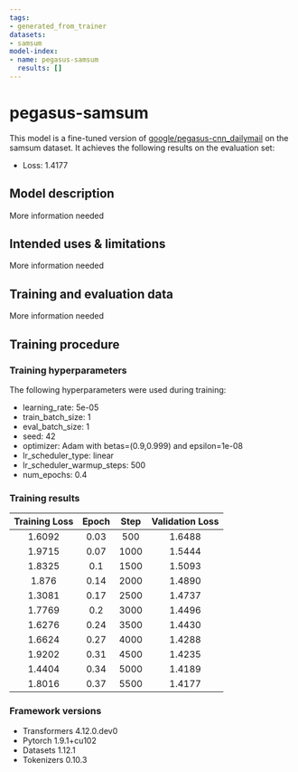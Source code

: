 ```yaml
---
tags:
- generated_from_trainer
datasets:
- samsum
model-index:
- name: pegasus-samsum
  results: []
---
```


<!-- This model card has been generated automatically according to the information the Trainer had access to. You
should probably proofread and complete it, then remove this comment. -->

# pegasus-samsum

This model is a fine-tuned version of [google/pegasus-cnn_dailymail](https://huggingface.co/google/pegasus-cnn_dailymail) on the samsum dataset.
It achieves the following results on the evaluation set:
- Loss: 1.4177

## Model description

More information needed

## Intended uses & limitations

More information needed

## Training and evaluation data

More information needed

## Training procedure

### Training hyperparameters

The following hyperparameters were used during training:
- learning_rate: 5e-05
- train_batch_size: 1
- eval_batch_size: 1
- seed: 42
- optimizer: Adam with betas=(0.9,0.999) and epsilon=1e-08
- lr_scheduler_type: linear
- lr_scheduler_warmup_steps: 500
- num_epochs: 0.4

### Training results

| Training Loss | Epoch | Step | Validation Loss |
|:-------------:|:-----:|:----:|:---------------:|
| 1.6092        | 0.03  | 500  | 1.6488          |
| 1.9715        | 0.07  | 1000 | 1.5444          |
| 1.8325        | 0.1   | 1500 | 1.5093          |
| 1.876         | 0.14  | 2000 | 1.4890          |
| 1.3081        | 0.17  | 2500 | 1.4737          |
| 1.7769        | 0.2   | 3000 | 1.4496          |
| 1.6276        | 0.24  | 3500 | 1.4430          |
| 1.6624        | 0.27  | 4000 | 1.4288          |
| 1.9202        | 0.31  | 4500 | 1.4235          |
| 1.4404        | 0.34  | 5000 | 1.4189          |
| 1.8016        | 0.37  | 5500 | 1.4177          |


### Framework versions

- Transformers 4.12.0.dev0
- Pytorch 1.9.1+cu102
- Datasets 1.12.1
- Tokenizers 0.10.3
